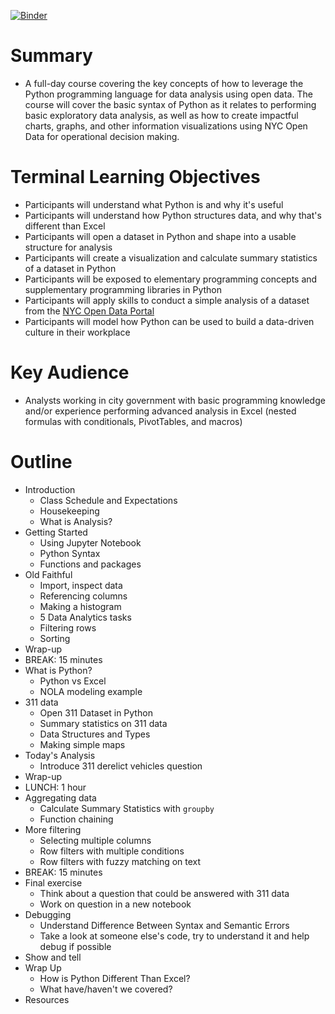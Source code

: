 [![Binder](https://mybinder.org/badge_logo.svg)](https://mybinder.org/v2/gh/Datapolitan-Training/data-analysis-python/gh-pages)

# Summary
+ A full-day course covering the key concepts of how to leverage the Python programming language for data analysis using open data. The course will cover the basic syntax of Python as it relates to performing basic exploratory data analysis, as well as how to create impactful charts, graphs, and other information visualizations using NYC Open Data for operational decision making.

# Terminal Learning Objectives
+ Participants will understand what Python is and why it's useful
+ Participants will understand how Python structures data, and why that's different than Excel
+ Participants will open a dataset in Python and shape into a usable structure for analysis
+ Participants will create a visualization and calculate summary statistics of a dataset in Python
+ Participants will be exposed to elementary programming concepts and supplementary programming libraries in Python
+ Participants will apply skills to conduct a simple analysis of a dataset from the [NYC Open Data Portal](http://opendata.cityofnewyork.us/)
+ Participants will model how Python can be used to build a data-driven culture in their workplace

# Key Audience
+ Analysts working in city government with basic programming knowledge and/or experience performing advanced analysis in Excel (nested formulas with conditionals, PivotTables, and macros)

# Outline
+ Introduction
  + Class Schedule and Expectations
  + Housekeeping
  + What is Analysis?
+ Getting Started
  + Using Jupyter Notebook
  + Python Syntax
  + Functions and packages
+ Old Faithful
  + Import, inspect data
  + Referencing columns
  + Making a histogram
  + 5 Data Analytics tasks
  + Filtering rows
  + Sorting
+ Wrap-up
+ BREAK: 15 minutes
+ What is Python?
  + Python vs Excel
  + NOLA modeling example
+ 311 data
  + Open 311 Dataset in Python
  + Summary statistics on 311 data
  + Data Structures and Types
  + Making simple maps
+ Today's Analysis
  + Introduce 311 derelict vehicles question
+ Wrap-up
+ LUNCH: 1 hour
+ Aggregating data
  + Calculate Summary Statistics with `groupby`
  + Function chaining
+ More filtering
  + Selecting multiple columns
  + Row filters with multiple conditions
  + Row filters with fuzzy matching on text
+ BREAK: 15 minutes
+ Final exercise
  + Think about a question that could be answered with 311 data
  + Work on question in a new notebook
+ Debugging
  + Understand Difference Between Syntax and Semantic Errors
  + Take a look at someone else's code, try to understand it and help debug if possible
+ Show and tell
+ Wrap Up
  + How is Python Different Than Excel?
  + What have/haven't we covered?
+ Resources

